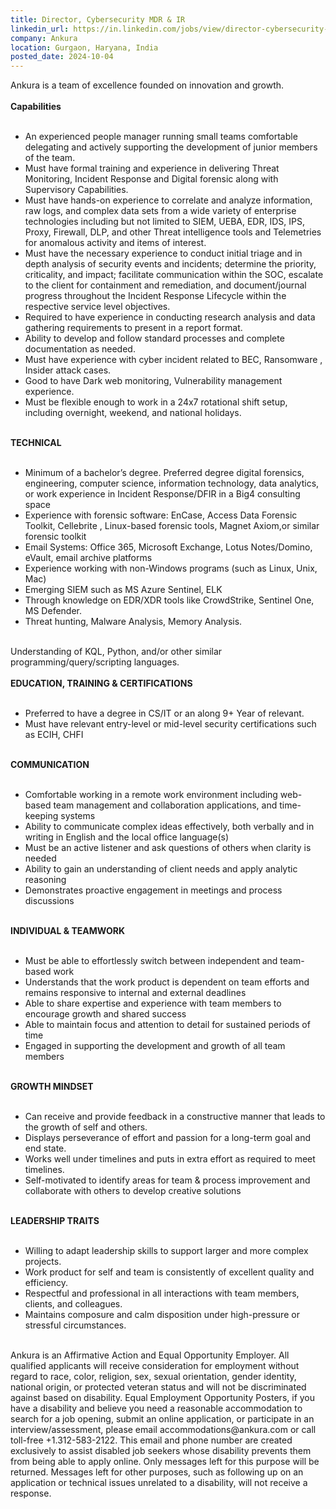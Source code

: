 ```yaml
---
title: Director, Cybersecurity MDR & IR
linkedin_url: https://in.linkedin.com/jobs/view/director-cybersecurity-mdr-ir-at-ankura-4007022175?position=52&pageNum=0&refId=xpn3Z%2BFTfvdh%2Bzun3F9NWw%3D%3D&trackingId=cokZmjuEpsvzKxjam09NmA%3D%3D
company: Ankura
location: Gurgaon, Haryana, India
posted_date: 2024-10-04
---
```


<div class="description__text description__text--rich">
<section class="show-more-less-html" data-max-lines="5">
<div class="show-more-less-html__markup show-more-less-html__markup--clamp-after-5 relative overflow-hidden">
          Ankura is a team of excellence founded on innovation and growth.<br/><br/><strong>Capabilities<br/><br/></strong><ul><li>An experienced people manager running small teams comfortable delegating and actively supporting the development of junior members of the team.</li><li>Must have formal training and experience in delivering Threat Monitoring, Incident Response and Digital forensic along with Supervisory Capabilities.</li><li>Must have hands-on experience to correlate and analyze information, raw logs, and complex data sets from a wide variety of enterprise technologies including but not limited to SIEM, UEBA, EDR, IDS, IPS, Proxy, Firewall, DLP, and other Threat intelligence tools and Telemetries for anomalous activity and items of interest.</li><li>Must have the necessary experience to conduct initial triage and in depth analysis of security events and incidents; determine the priority, criticality, and impact; facilitate communication within the SOC, escalate to the client for containment and remediation, and document/journal progress throughout the Incident Response Lifecycle within the respective service level objectives.</li><li>Required to have experience in conducting research analysis and data gathering requirements to present in a report format.</li><li>Ability to develop and follow standard processes and complete documentation as needed.</li><li>Must have experience with cyber incident related to BEC, Ransomware , Insider attack cases.</li><li>Good to have Dark web monitoring, Vulnerability management experience.</li><li>Must be flexible enough to work in a 24x7 rotational shift setup, including overnight, weekend, and national holidays.<br/><br/></li></ul><strong>TECHNICAL <br/><br/></strong><ul><li>Minimum of a bachelor’s degree. Preferred degree digital forensics, engineering, computer science, information technology, data analytics, or work experience in Incident Response/DFIR in a Big4 consulting space </li><li>Experience with forensic software: EnCase, Access Data Forensic Toolkit, Cellebrite , Linux-based forensic tools, Magnet Axiom,or similar forensic toolkit</li><li>Email Systems: Office 365, Microsoft Exchange, Lotus Notes/Domino, eVault, email archive platforms </li><li>Experience working with non-Windows programs (such as Linux, Unix, Mac)</li><li>Emerging SIEM such as MS Azure Sentinel, ELK</li><li>Through knowledge on EDR/XDR tools like CrowdStrike, Sentinel One, MS Defender. </li><li>Threat hunting, Malware Analysis, Memory Analysis.<br/><br/></li></ul>Understanding of KQL, Python, and/or other similar programming/query/scripting languages.<br/><br/><strong>EDUCATION, TRAINING &amp; CERTIFICATIONS <br/><br/></strong><ul><li>Preferred to have a degree in CS/IT or an along 9+ Year of relevant.</li><li>Must have relevant entry-level or mid-level security certifications such as ECIH, CHFI<br/><br/></li></ul><strong>COMMUNICATION<br/><br/></strong><ul><li>Comfortable working in a remote work environment including web-based team management and collaboration applications, and time-keeping systems</li><li>Ability to communicate complex ideas effectively, both verbally and in writing in English and the local office language(s)</li><li>Must be an active listener and ask questions of others when clarity is needed</li><li>Ability to gain an understanding of client needs and apply analytic reasoning</li><li>Demonstrates proactive engagement in meetings and process discussions<br/><br/></li></ul><strong>INDIVIDUAL &amp; TEAMWORK <br/><br/></strong><ul><li>Must be able to effortlessly switch between independent and team-based work</li><li>Understands that the work product is dependent on team efforts and remains responsive to internal and external deadlines</li><li>Able to share expertise and experience with team members to encourage growth and shared success</li><li>Able to maintain focus and attention to detail for sustained periods of time</li><li>Engaged in supporting the development and growth of all team members<br/><br/></li></ul><strong>GROWTH MINDSET<br/><br/></strong><ul><li>Can receive and provide feedback in a constructive manner that leads to the growth of self and others.</li><li>Displays perseverance of effort and passion for a long-term goal and end state.</li><li>Works well under timelines and puts in extra effort as required to meet timelines.</li><li>Self-motivated to identify areas for team &amp; process improvement and collaborate with others to develop creative solutions<br/><br/></li></ul><strong>LEADERSHIP TRAITS<br/><br/></strong><ul><li>Willing to adapt leadership skills to support larger and more complex projects.</li><li>Work product for self and team is consistently of excellent quality and efficiency.</li><li>Respectful and professional in all interactions with team members, clients, and colleagues.</li><li>Maintains composure and calm disposition under high-pressure or stressful circumstances.<br/><br/></li></ul>Ankura is an Affirmative Action and Equal Opportunity Employer. All qualified applicants will receive consideration for employment without regard to race, color, religion, sex, sexual orientation, gender identity, national origin, or protected veteran status and will not be discriminated against based on disability. Equal Employment Opportunity Posters, if you have a disability and believe you need a reasonable accommodation to search for a job opening, submit an online application, or participate in an interview/assessment, please email accommodations@ankura.com or call toll-free +1.312-583-2122. This email and phone number are created exclusively to assist disabled job seekers whose disability prevents them from being able to apply online. Only messages left for this purpose will be returned. Messages left for other purposes, such as following up on an application or technical issues unrelated to a disability, will not receive a response.<br/><br/>
</div>


<!-- --> </section>
</div>